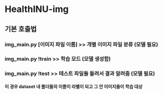 # HealthINU-img


## 기본 호출법
### img_main.py [이미지 파일 이름] >> 개별 이미지 파일 분류 (모델 필요)


### img_main.py !train >> 학습 모드 (모델 생성함)
### img_main.py !test >> 테스트 파일들 돌려서 결과 알려줌 (모델 필요)
#### 이 경우 dataset 내 폴더들의 이름이 라벨이 되고 그 안 이미지들이 학습 대상
